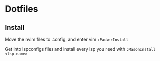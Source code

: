 # Dotfiles

## Install
Move the nvim files to .config, and enter vim
`:PackerInstall`


Get into lspconfigs files and install every lsp you need with 
`:MasonInstall <lsp-name>`
